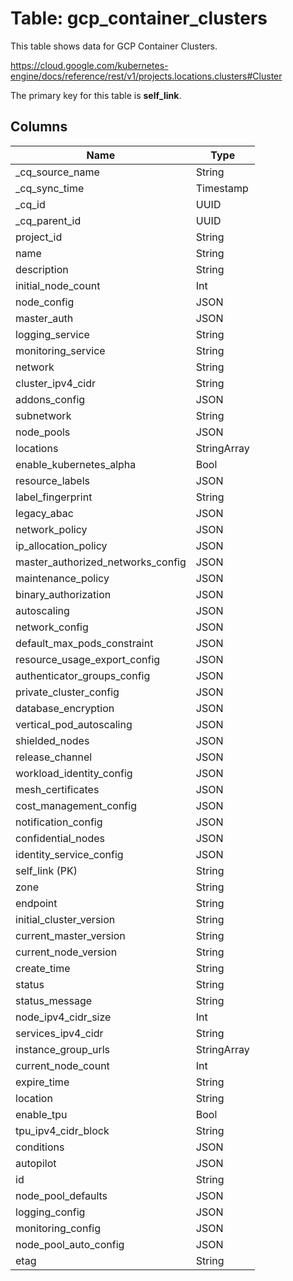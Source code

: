 # Table: gcp_container_clusters

This table shows data for GCP Container Clusters.

https://cloud.google.com/kubernetes-engine/docs/reference/rest/v1/projects.locations.clusters#Cluster

The primary key for this table is **self_link**.

## Columns

| Name          | Type          |
| ------------- | ------------- |
|_cq_source_name|String|
|_cq_sync_time|Timestamp|
|_cq_id|UUID|
|_cq_parent_id|UUID|
|project_id|String|
|name|String|
|description|String|
|initial_node_count|Int|
|node_config|JSON|
|master_auth|JSON|
|logging_service|String|
|monitoring_service|String|
|network|String|
|cluster_ipv4_cidr|String|
|addons_config|JSON|
|subnetwork|String|
|node_pools|JSON|
|locations|StringArray|
|enable_kubernetes_alpha|Bool|
|resource_labels|JSON|
|label_fingerprint|String|
|legacy_abac|JSON|
|network_policy|JSON|
|ip_allocation_policy|JSON|
|master_authorized_networks_config|JSON|
|maintenance_policy|JSON|
|binary_authorization|JSON|
|autoscaling|JSON|
|network_config|JSON|
|default_max_pods_constraint|JSON|
|resource_usage_export_config|JSON|
|authenticator_groups_config|JSON|
|private_cluster_config|JSON|
|database_encryption|JSON|
|vertical_pod_autoscaling|JSON|
|shielded_nodes|JSON|
|release_channel|JSON|
|workload_identity_config|JSON|
|mesh_certificates|JSON|
|cost_management_config|JSON|
|notification_config|JSON|
|confidential_nodes|JSON|
|identity_service_config|JSON|
|self_link (PK)|String|
|zone|String|
|endpoint|String|
|initial_cluster_version|String|
|current_master_version|String|
|current_node_version|String|
|create_time|String|
|status|String|
|status_message|String|
|node_ipv4_cidr_size|Int|
|services_ipv4_cidr|String|
|instance_group_urls|StringArray|
|current_node_count|Int|
|expire_time|String|
|location|String|
|enable_tpu|Bool|
|tpu_ipv4_cidr_block|String|
|conditions|JSON|
|autopilot|JSON|
|id|String|
|node_pool_defaults|JSON|
|logging_config|JSON|
|monitoring_config|JSON|
|node_pool_auto_config|JSON|
|etag|String|